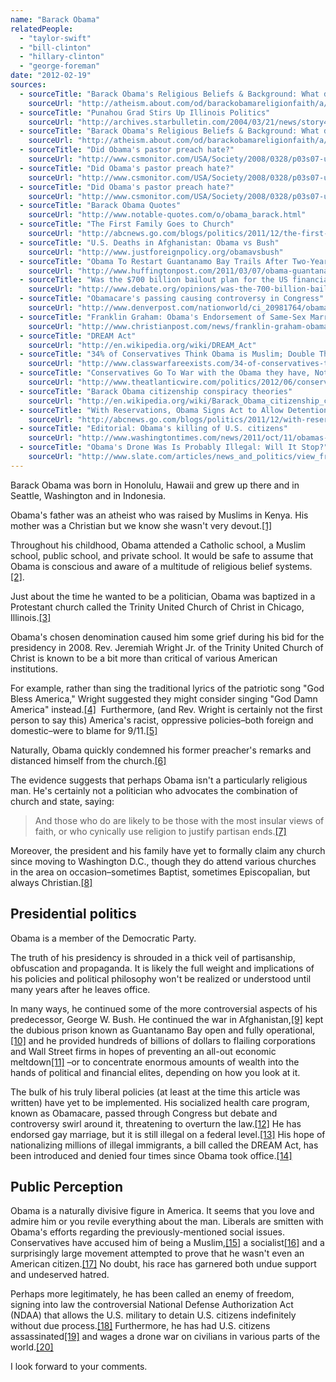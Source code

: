 ```yaml
---
name: "Barack Obama"
relatedPeople:
  - "taylor-swift"
  - "bill-clinton"
  - "hillary-clinton"
  - "george-foreman"
date: "2012-02-19"
sources:
  - sourceTitle: "Barack Obama's Religious Beliefs & Background: What does Barack Obama Believe?"
    sourceUrl: "http://atheism.about.com/od/barackobamareligionfaith/a/ObamaReligion.htm"
  - sourceTitle: "Punahou Grad Stirs Up Illinois Politics"
    sourceUrl: "http://archives.starbulletin.com/2004/03/21/news/story4.html"
  - sourceTitle: "Barack Obama's Religious Beliefs & Background: What does Barack Obama Believe?"
    sourceUrl: "http://atheism.about.com/od/barackobamareligionfaith/a/ObamaReligion.htm"
  - sourceTitle: "Did Obama's pastor preach hate?"
    sourceUrl: "http://www.csmonitor.com/USA/Society/2008/0328/p03s07-ussc.html/%28page%29/2"
  - sourceTitle: "Did Obama's pastor preach hate?"
    sourceUrl: "http://www.csmonitor.com/USA/Society/2008/0328/p03s07-ussc.html/%28page%29/2"
  - sourceTitle: "Did Obama's pastor preach hate?"
    sourceUrl: "http://www.csmonitor.com/USA/Society/2008/0328/p03s07-ussc.html/%28page%29/2"
  - sourceTitle: "Barack Obama Quotes"
    sourceUrl: "http://www.notable-quotes.com/o/obama_barack.html"
  - sourceTitle: "The First Family Goes to Church"
    sourceUrl: "http://abcnews.go.com/blogs/politics/2011/12/the-first-family-goes-to-church/"
  - sourceTitle: "U.S. Deaths in Afghanistan: Obama vs Bush"
    sourceUrl: "http://www.justforeignpolicy.org/obamavsbush"
  - sourceTitle: "Obama To Restart Guantanamo Bay Trails After Two-Year Ban"
    sourceUrl: "http://www.huffingtonpost.com/2011/03/07/obama-guantanamo-trials_n_832451.html"
  - sourceTitle: "Was the $700 billion bailout plan for the US financial crisis a good idea?"
    sourceUrl: "http://www.debate.org/opinions/was-the-700-billion-bailout-plan-for-the-us-financial-crisis-a-good-idea"
  - sourceTitle: "Obamacare's passing causing controversy in Congress"
    sourceUrl: "http://www.denverpost.com/nationworld/ci_20981764/obamacares-passing-causing-controversy-congress"
  - sourceTitle: "Franklin Graham: Obama's Endorsement of Same-Sex Marriage a 'big problem.'"
    sourceUrl: "http://www.christianpost.com/news/franklin-graham-obamas-endorsement-of-same-sex-marriage-a-big-problem-83523/"
  - sourceTitle: "DREAM Act"
    sourceUrl: "http://en.wikipedia.org/wiki/DREAM_Act"
  - sourceTitle: "34% of Conservatives Think Obama is Muslim; Double That in 2008"
    sourceUrl: "http://www.classwarfareexists.com/34-of-conservatives-think-obama-is-muslim-double-that-in-2008/#axzz29iThCK58"
  - sourceTitle: "Conservatives Go To War with the Obama they have, Not the Socialist They Want"
    sourceUrl: "http://www.theatlanticwire.com/politics/2012/06/conservatives-go-war-obama-they-have-not-socialist-they-want/53295/"
  - sourceTitle: "Barack Obama citizenship conspiracy theories"
    sourceUrl: "http://en.wikipedia.org/wiki/Barack_Obama_citizenship_conspiracy_theories"
  - sourceTitle: "With Reservations, Obama Signs Act to Allow Detention of Citizens"
    sourceUrl: "http://abcnews.go.com/blogs/politics/2011/12/with-reservations-obama-signs-act-to-allow-detention-of-citizens/"
  - sourceTitle: "Editorial: Obama's killing of U.S. citizens"
    sourceUrl: "http://www.washingtontimes.com/news/2011/oct/11/obamas-killing-of-us-citizens/"
  - sourceTitle: "Obama's Drone Was Is Probably Illegal: Will It Stop?"
    sourceUrl: "http://www.slate.com/articles/news_and_politics/view_from_chicago/2012/10/obama_s_drone_war_is_probably_illegal_will_it_stop_.html"
---
```


Barack Obama was born in Honolulu, Hawaii and grew up there and in Seattle, Washington and in Indonesia.

Obama's father was an atheist who was raised by Muslims in Kenya. His mother was a Christian but we know she wasn't very devout.<a class="source-citation" href="http://atheism.about.com/od/barackobamareligionfaith/a/ObamaReligion.htm" title="Barack Obama&apos;s Religious Beliefs &amp; Background: What does Barack Obama Believe?">[1]</a>

Throughout his childhood, Obama attended a Catholic school, a Muslim school, public school, and private school. It would be safe to assume that Obama is conscious and aware of a multitude of religious belief systems.<a class="source-citation" href="http://archives.starbulletin.com/2004/03/21/news/story4.html" title="Punahou Grad Stirs Up Illinois Politics">[2]</a>.

Just about the time he wanted to be a politician, Obama was baptized in a Protestant church called the Trinity United Church of Christ in Chicago, Illinois.<a class="source-citation" href="http://atheism.about.com/od/barackobamareligionfaith/a/ObamaReligion.htm" title="Barack Obama&apos;s Religious Beliefs &amp; Background: What does Barack Obama Believe?">[3]</a>

Obama's chosen denomination caused him some grief during his bid for the presidency in 2008. Rev. Jeremiah Wright Jr. of the Trinity United Church of Christ is known to be a bit more than critical of various American institutions.

For example, rather than sing the traditional lyrics of the patriotic song "God Bless America," Wright suggested they might consider singing "God Damn America" instead.<a class="source-citation" href="http://www.csmonitor.com/USA/Society/2008/0328/p03s07-ussc.html/%28page%29/2" title="Did Obama&apos;s pastor preach hate?">[4]</a>  Furthermore, (and Rev. Wright is certainly not the first person to say this) America's racist, oppressive policies–both foreign and domestic–were to blame for 9/11.<a class="source-citation" href="http://www.csmonitor.com/USA/Society/2008/0328/p03s07-ussc.html/%28page%29/2" title="Did Obama&apos;s pastor preach hate?">[5]</a>

Naturally, Obama quickly condemned his former preacher's remarks and distanced himself from the church.<a class="source-citation" href="http://www.csmonitor.com/USA/Society/2008/0328/p03s07-ussc.html/%28page%29/2" title="Did Obama&apos;s pastor preach hate?">[6]</a>

The evidence suggests that perhaps Obama isn't a particularly religious man. He's certainly not a politician who advocates the combination of church and state, saying:

>And those who do are likely to be those with the most insular views of faith, or who cynically use religion to justify partisan ends.<a class="source-citation" href="http://www.notable-quotes.com/o/obama_barack.html" title="Barack Obama Quotes">[7]</a>

Moreover, the president and his family have yet to formally claim any church since moving to Washington D.C., though they do attend various churches in the area on occasion–sometimes Baptist, sometimes Episcopalian, but always Christian.<a class="source-citation" href="http://abcnews.go.com/blogs/politics/2011/12/the-first-family-goes-to-church/" title="The First Family Goes to Church">[8]</a>

## Presidential politics

Obama is a member of the Democratic Party.

The truth of his presidency is shrouded in a thick veil of partisanship, obfuscation and propaganda. It is likely the full weight and implications of his policies and political philosophy won't be realized or understood until many years after he leaves office.

In many ways, he continued some of the more controversial aspects of his predecessor, George W. Bush. He continued the war in Afghanistan,<a class="source-citation" href="http://www.justforeignpolicy.org/obamavsbush" title="U.S. Deaths in Afghanistan: Obama vs Bush">[9]</a> kept the dubious prison known as Guantanamo Bay open and fully operational,<a class="source-citation" href="http://www.huffingtonpost.com/2011/03/07/obama-guantanamo-trials_n_832451.html" title="Obama To Restart Guantanamo Bay Trails After Two-Year Ban">[10]</a> and he provided hundreds of billions of dollars to flailing corporations and Wall Street firms in hopes of preventing an all-out economic meltdown<a class="source-citation" href="http://www.debate.org/opinions/was-the-700-billion-bailout-plan-for-the-us-financial-crisis-a-good-idea" title="Was the $700 billion bailout plan for the US financial crisis a good idea?">[11]</a> –or to concentrate enormous amounts of wealth into the hands of political and financial elites, depending on how you look at it.

The bulk of his truly liberal policies (at least at the time this article was written) have yet to be implemented. His socialized health care program, known as Obamacare, passed through Congress but debate and controversy swirl around it, threatening to overturn the law.<a class="source-citation" href="http://www.denverpost.com/nationworld/ci_20981764/obamacares-passing-causing-controversy-congress" title="Obamacare&apos;s passing causing controversy in Congress">[12]</a> He has endorsed gay marriage, but it is still illegal on a federal level.<a class="source-citation" href="http://www.christianpost.com/news/franklin-graham-obamas-endorsement-of-same-sex-marriage-a-big-problem-83523/" title="Franklin Graham: Obama&apos;s Endorsement of Same-Sex Marriage a &apos;big problem.&apos;">[13]</a> His hope of nationalizing millions of illegal immigrants, a bill called the DREAM Act, has been introduced and denied four times since Obama took office.<a class="source-citation" href="http://en.wikipedia.org/wiki/DREAM_Act" title="DREAM Act">[14]</a>

## Public Perception

Obama is a naturally divisive figure in America. It seems that you love and admire him or you revile everything about the man. Liberals are smitten with Obama's efforts regarding the previously-mentioned social issues. Conservatives have accused him of being a Muslim,<a class="source-citation" href="http://www.classwarfareexists.com/34-of-conservatives-think-obama-is-muslim-double-that-in-2008/#axzz29iThCK58" title="34% of Conservatives Think Obama is Muslim; Double That in 2008">[15]</a> a socialist<a class="source-citation" href="http://www.theatlanticwire.com/politics/2012/06/conservatives-go-war-obama-they-have-not-socialist-they-want/53295/" title="Conservatives Go To War with the Obama they have, Not the Socialist They Want">[16]</a> and a surprisingly large movement attempted to prove that he wasn't even an American citizen.<a class="source-citation" href="http://en.wikipedia.org/wiki/Barack_Obama_citizenship_conspiracy_theories" title="Barack Obama citizenship conspiracy theories">[17]</a> No doubt, his race has garnered both undue support and undeserved hatred.

Perhaps more legitimately, he has been called an enemy of freedom, signing into law the controversial National Defense Authorization Act (NDAA) that allows the U.S. military to detain U.S. citizens indefinitely without due process.<a class="source-citation" href="http://abcnews.go.com/blogs/politics/2011/12/with-reservations-obama-signs-act-to-allow-detention-of-citizens/" title="With Reservations, Obama Signs Act to Allow Detention of Citizens">[18]</a> Furthermore, he has had U.S. citizens assassinated<a class="source-citation" href="http://www.washingtontimes.com/news/2011/oct/11/obamas-killing-of-us-citizens/" title="Editorial: Obama&apos;s killing of U.S. citizens">[19]</a> and wages a drone war on civilians in various parts of the world.<a class="source-citation" href="http://www.slate.com/articles/news_and_politics/view_from_chicago/2012/10/obama_s_drone_war_is_probably_illegal_will_it_stop_.html" title="Obama&apos;s Drone Was Is Probably Illegal: Will It Stop?">[20]</a>

I look forward to your comments.